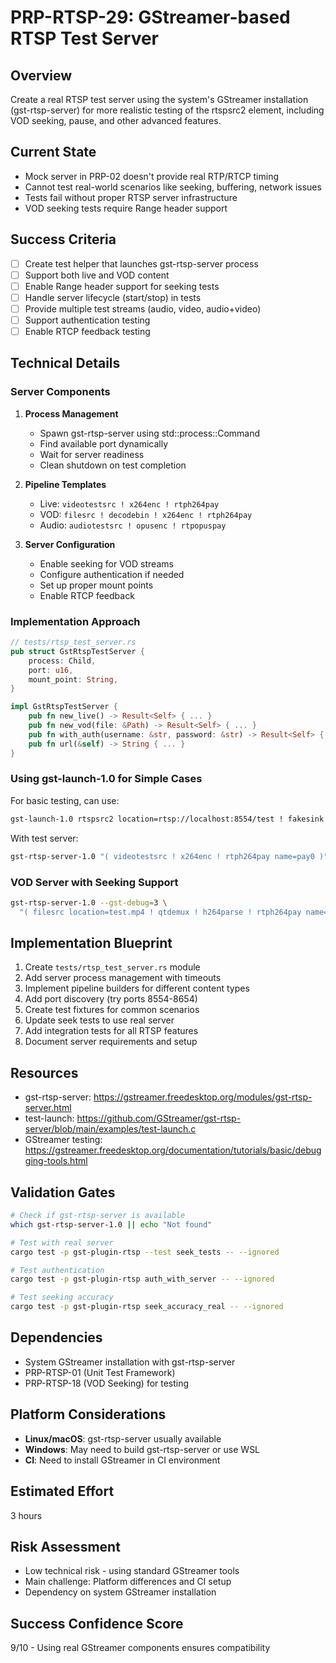 # PRP-RTSP-29: GStreamer-based RTSP Test Server

## Overview
Create a real RTSP test server using the system's GStreamer installation (gst-rtsp-server) for more realistic testing of the rtspsrc2 element, including VOD seeking, pause, and other advanced features.

## Current State
- Mock server in PRP-02 doesn't provide real RTP/RTCP timing
- Cannot test real-world scenarios like seeking, buffering, network issues
- Tests fail without proper RTSP server infrastructure
- VOD seeking tests require Range header support

## Success Criteria
- [ ] Create test helper that launches gst-rtsp-server process
- [ ] Support both live and VOD content
- [ ] Enable Range header support for seeking tests
- [ ] Handle server lifecycle (start/stop) in tests
- [ ] Provide multiple test streams (audio, video, audio+video)
- [ ] Support authentication testing
- [ ] Enable RTCP feedback testing

## Technical Details

### Server Components
1. **Process Management**
   - Spawn gst-rtsp-server using std::process::Command
   - Find available port dynamically
   - Wait for server readiness
   - Clean shutdown on test completion

2. **Pipeline Templates**
   - Live: `videotestsrc ! x264enc ! rtph264pay`
   - VOD: `filesrc ! decodebin ! x264enc ! rtph264pay`
   - Audio: `audiotestsrc ! opusenc ! rtpopuspay`

3. **Server Configuration**
   - Enable seeking for VOD streams
   - Configure authentication if needed
   - Set up proper mount points
   - Enable RTCP feedback

### Implementation Approach
```rust
// tests/rtsp_test_server.rs
pub struct GstRtspTestServer {
    process: Child,
    port: u16,
    mount_point: String,
}

impl GstRtspTestServer {
    pub fn new_live() -> Result<Self> { ... }
    pub fn new_vod(file: &Path) -> Result<Self> { ... }
    pub fn with_auth(username: &str, password: &str) -> Result<Self> { ... }
    pub fn url(&self) -> String { ... }
}
```

### Using gst-launch-1.0 for Simple Cases
For basic testing, can use:
```bash
gst-launch-1.0 rtspsrc2 location=rtsp://localhost:8554/test ! fakesink
```

With test server:
```bash
gst-rtsp-server-1.0 "( videotestsrc ! x264enc ! rtph264pay name=pay0 )"
```

### VOD Server with Seeking Support
```bash
gst-rtsp-server-1.0 --gst-debug=3 \
  "( filesrc location=test.mp4 ! qtdemux ! h264parse ! rtph264pay name=pay0 )"
```

## Implementation Blueprint
1. Create `tests/rtsp_test_server.rs` module
2. Add server process management with timeouts
3. Implement pipeline builders for different content types
4. Add port discovery (try ports 8554-8654)
5. Create test fixtures for common scenarios
6. Update seek tests to use real server
7. Add integration tests for all RTSP features
8. Document server requirements and setup

## Resources
- gst-rtsp-server: https://gstreamer.freedesktop.org/modules/gst-rtsp-server.html
- test-launch: https://github.com/GStreamer/gst-rtsp-server/blob/main/examples/test-launch.c
- GStreamer testing: https://gstreamer.freedesktop.org/documentation/tutorials/basic/debugging-tools.html

## Validation Gates
```bash
# Check if gst-rtsp-server is available
which gst-rtsp-server-1.0 || echo "Not found"

# Test with real server
cargo test -p gst-plugin-rtsp --test seek_tests -- --ignored

# Test authentication
cargo test -p gst-plugin-rtsp auth_with_server -- --ignored

# Test seeking accuracy
cargo test -p gst-plugin-rtsp seek_accuracy_real -- --ignored
```

## Dependencies
- System GStreamer installation with gst-rtsp-server
- PRP-RTSP-01 (Unit Test Framework)
- PRP-RTSP-18 (VOD Seeking) for testing

## Platform Considerations
- **Linux/macOS**: gst-rtsp-server usually available
- **Windows**: May need to build gst-rtsp-server or use WSL
- **CI**: Need to install GStreamer in CI environment

## Estimated Effort
3 hours

## Risk Assessment
- Low technical risk - using standard GStreamer tools
- Main challenge: Platform differences and CI setup
- Dependency on system GStreamer installation

## Success Confidence Score
9/10 - Using real GStreamer components ensures compatibility